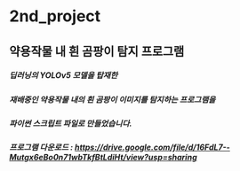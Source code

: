 # 2nd_project
## 약용작물 내 흰 곰팡이 탐지 프로그램 

##### 딥러닝의 YOLOv5 모델을 탑재한
##### 재배중인 약용작물 내의 흰 곰팡이 이미지를 탐지하는 프로그램을 
##### 파이썬 스크립트 파일로 만들었습니다. 
##### 프로그램 다운로드 : https://drive.google.com/file/d/16FdL7--Mutgx6eBo0n71wbTkfBtLdiHt/view?usp=sharing

